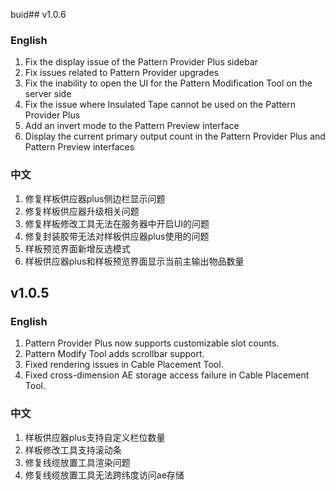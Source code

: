 buid## v1.0.6
### English
1. Fix the display issue of the Pattern Provider Plus sidebar
2. Fix issues related to Pattern Provider upgrades
3. Fix the inability to open the UI for the Pattern Modification Tool on the server side
4. Fix the issue where Insulated Tape cannot be used on the Pattern Provider Plus
5. Add an invert mode to the Pattern Preview interface
6. Display the current primary output count in the Pattern Provider Plus and Pattern Preview interfaces
### 中文
1. 修复样板供应器plus侧边栏显示问题
2. 修复样板供应器升级相关问题
3. 修复样板修改工具无法在服务器中开启UI的问题
4. 修复封装胶带无法对样板供应器plus使用的问题
5. 样板预览界面新增反选模式
6. 样板供应器plus和样板预览界面显示当前主输出物品数量
## v1.0.5
### English
1. Pattern Provider Plus now supports customizable slot counts.
2. Pattern Modify Tool adds scrollbar support.
3. Fixed rendering issues in Cable Placement Tool.
4. Fixed cross-dimension AE storage access failure in Cable Placement Tool.
### 中文
1. 样板供应器plus支持自定义栏位数量
2. 样板修改工具支持滚动条
3. 修复线缆放置工具渲染问题 
4. 修复线缆放置工具无法跨纬度访问ae存储
